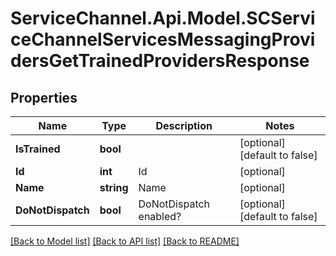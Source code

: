 # ServiceChannel.Api.Model.SCServiceChannelServicesMessagingProvidersGetTrainedProvidersResponse

## Properties

Name | Type | Description | Notes
------------ | ------------- | ------------- | -------------
**IsTrained** | **bool** |  | [optional] [default to false]
**Id** | **int** | Id | [optional] 
**Name** | **string** | Name | [optional] 
**DoNotDispatch** | **bool** | DoNotDispatch enabled? | [optional] [default to false]

[[Back to Model list]](../README.md#documentation-for-models) [[Back to API list]](../README.md#documentation-for-api-endpoints) [[Back to README]](../README.md)

